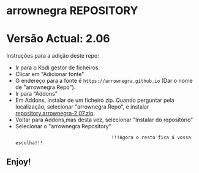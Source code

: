# arrownegra REPOSITORY
# Versão Actual: 2.06

Instruções para a adição deste repo:


<p align="left">
  <ul>
    <li>Ir para o Kodi gestor de ficheiros.</li>
    <li>Clicar em "Adicionar fonte"</li>
    <li>O endereço para a fonte é <code>https://arrownegra.github.io</code> (Dar o nome de "arrownegra Repo").</li>
    <li>Ir para "Addons"</li>
    <li>Em Addons, instalar de um ficheiro zip. Quando perguntar pela localização, selecionar "arrownegra Repo", e instalar <a href="repository.arrownegra-2.07.zip">repository.arrownegra-2.07.zip</a>.</li>
    <li>Voltar para Addons,mas desta vez, selecionar "Instalar do repositório"</li>
    <li>Selecionar o "arrownegra Repository"</li>
    
                                       !!!Agora o resto fica á vossa escolha!!!
  </ul>
</p>

## Enjoy!
